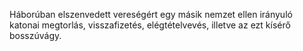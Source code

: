 Háborúban elszenvedett vereségért egy másik nemzet ellen irányuló katonai megtorlás, visszafizetés, elégtételvevés, illetve az ezt kísérő bosszúvágy.